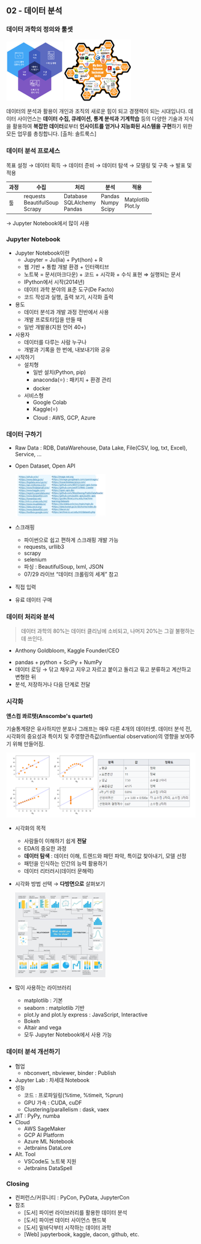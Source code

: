 ## 02 - 데이터 분석

### 데이터 과학의 정의와 툴셋

<img src="asset/DataScience.png" width="30%"> <img src="asset/ToolSet.png" width="35%">

데이터의 분석과 활용이 개인과 조직의 새로운 힘이 되고 경쟁력이 되는 시대입니다. 데이터 사이언스는 **데이터 수집, 큐레이션, 통계 분석과 기계학습** 등의 다양한 기술과 지식을 활용하여 **복잡한 데이터**로부터 **인사이트를 얻거나 지능화된 시스템을 구현**하기 위한 모든 업무를 총칭합니다.
[출처: 솔트룩스]

### 데이터 분석 프로세스

목표 설정 → 데이터 획득 → 데이터 준비 → 데이터 탐색 → 모델링 및 구축 → 발표 및 적용

| 과정 | 수집 | 처리 | 분석 | 적용 |
| --- | --- | --- | --- | --- |
| 툴 | requests<br>BeautifulSoup<br>Scrapy | Database<br>SQLAlchemy<br>Pandas | Pandas<br>Numpy<br>Scipy | Matplotlib<br>Plot.ly |

→ Jupyter Notebook에서 많이 사용

### Jupyter Notebook

- Jupyter Notebook이란
    - Jupyter = Ju(lia) + Pyt(hon) + R
    - 웹 기반 + 통합 개발 환경 + 인터랙티브
    - 노트북 = 문서(마크다운) + 코드 + 시각화 + 수식 표현 ⇒ 실행되는 문서
    - IPython에서 시작(2014년)
    - 데이터 과학 분야의 표준 도구(De Facto)
    - 코드 작성과 실행, 출력 보기, 시각화 출력
- 용도
    - 데이터 분석과 개발 과정 전반에서 사용
    - 개발 프로토타입을 만들 때
    - 일반 개발용(지원 언어 40+)
- 사용자
    - 데이터를 다루는 사람 누구나
    - 개발과 기록을 한 번에, 내보내기와 공유
- 시작하기
    - 설치형
        - 일반 설치(Python, pip)
        - anaconda(⭐) : 패키지 + 환경 관리
        - docker
    - 서비스형
        - Google Colab
        - Kaggle(⭐)
        - Cloud : AWS, GCP, Azure

### 데이터 구하기

- Raw Data : RDB, DataWarehouse, Data Lake, File(CSV, log, txt, Excel), Service, …
- Open Dataset, Open API
    
    <img src="asset/OpenDataURL.png" width="50%">
    
- 스크래핑
    - 파이썬으로 쉽고 편하게 스크래핑 개발 가능
    - requests, urllib3
    - scrapy
    - selenium
    - 파싱 : BeautifulSoup, lxml, JSON
    - 07/29 라이브 “데이터 크롤링의 세계” 참고
- 직접 입력
- 유료 데이터 구매

### 데이터 처리와 분석

> 데이터 과학의 80%는 데이터 클리닝에 소비되고, 나머지 20%는 그걸 불평하는데 쓰인다.
- Anthony Goldbloom, Kaggle Founder/CEO
> 
- pandas + python + SciPy + NumPy
- 데이터 로딩 → 닦고 채우고 지우고 자르고 붙이고 돌리고 묶고 분류하고 계산하고 변형한 뒤
- 분석, 저장하거나 다음 단계로 전달

### 시각화

**앤스컴 콰르텟(Anscombe's quartet)**

기술통계량은 유사하지만 분포나 그래프는 매우 다른 4개의 데이터셋. 데이터 분석 전, 시각화의 중요성과 특이치 및 주영향관측값(influential observation)의 영향을 보여주기 위해 만들어짐.

![Anscombe's_Quartet](asset/Anscombe's_Quartet.png)

- 시각화의 목적
    - 사람들이 이해하기 쉽게 **전달**
    - EDA의 중요한 과정
    - **데이터 탐색** : 데이터 이해, 트렌드와 패턴 파악, 특이값 찾아내기, 모델 선정
    - 패턴을 인식하는 인간의 능력 활용하기
    - 데이터 리터러시(데이터 문해력)
- 시각화 방법 선택 → **다방면으로** 살펴보기
    
    <img src="asset/TyepsOfGraph.png" width="50%">
    
- 많이 사용하는 라이브러리
    - matplotlib : 기본
    - seaborn : matplotlib 기반
    - plot.ly and plot.ly express : JavaScript, Interactive
    - Bokeh
    - Altair and vega
    - 모두 Jupyter Notebook에서 사용 가능

### 데이터 분석 개선하기

- 협업
    - nbconvert, nbviewer, binder : Publish
- Jupyter Lab : 차세대 Notebook
- 성능
    - 코드 : 프로파일링(%time, %timeit, %prun)
    - GPU 가속 : CUDA, cuDF
    - Clustering/parallelism : dask, vaex
- JIT : PyPy, numba
- Cloud
    - AWS SageMaker
    - GCP AI Platform
    - Azure ML Notebook
    - Jetbrains DataLore
- Alt. Tool
    - VSCode도 노트북 지원
    - Jetbrains DataSpell

### Closing

- 컨퍼런스/커뮤니티 : PyCon, PyData, JupyterCon
- 참조
    - [도서] 파이썬 라이브러리를 활용한 데이터 분석
    - [도서] 파이썬 데이터 사이언스 핸드북
    - [도서] 밑바닥부터 시작하는 데이터 과학
    - [Web] jupyterbook, kaggle, dacon, github, etc.
